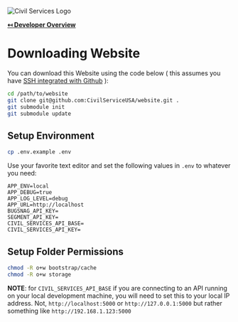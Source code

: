 ![Civil Services Logo](https://cdn.civil.services/common/github-logo.png "Civil Services Logo")

**[↤ Developer Overview](../README.md)**

Downloading Website
===

You can download this Website using the code below ( this assumes you have [SSH integrated with Github](https://help.github.com/articles/adding-a-new-ssh-key-to-your-github-account/) ):

```bash
cd /path/to/website
git clone git@github.com:CivilServiceUSA/website.git .
git submodule init 
git submodule update
```

Setup Environment
---

```bash
cp .env.example .env
```

Use your favorite text editor and set the following values in `.env` to whatever you need:

```
APP_ENV=local
APP_DEBUG=true
APP_LOG_LEVEL=debug
APP_URL=http://localhost
BUGSNAG_API_KEY=
SEGMENT_API_KEY=
CIVIL_SERVICES_API_BASE=
CIVIL_SERVICES_API_KEY=
```

Setup Folder Permissions
---

```bash
chmod -R o+w bootstrap/cache
chmod -R o+w storage
```

__NOTE__: for `CIVIL_SERVICES_API_BASE` if you are connecting to an API running on your local development machine, 
you will need to set this to your local IP address.  Not, `http://localhost:5000` or `http://127.0.0.1:5000` but rather 
something like `http://192.168.1.123:5000`